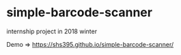 # simple-barcode-scanner
internship project in 2018 winter

Demo => https://shs395.github.io/simple-barcode-scanner/
